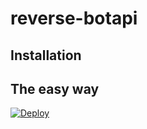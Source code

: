 # reverse-botapi

## Installation

## The easy way

[![Deploy](https://www.herokucdn.com/deploy/button.svg)](https://heroku.com/deploy?template=https://github.com/pokurt/reverse-botapi/tree/master)
